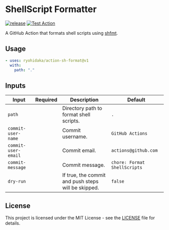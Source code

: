 # ShellScript Formatter

[![release](https://badgen.net/github/release/ryohidaka/action-sh-format)](https://github.com/ryohidaka/action-sh-format/releases/)
[![Test Action](https://github.com/ryohidaka/action-sh-format/actions/workflows/test.yml/badge.svg)](https://github.com/ryohidaka/action-sh-format/actions/workflows/test.yml)

A GitHub Action that formats shell scripts using [shfmt](https://github.com/mvdan/sh).

## Usage

```yml
- uses: ryohidaka/action-sh-format@v1
  with:
    path: "."
```

## Inputs

| Input               | Required | Description                                         | Default                      |
| ------------------- | -------- | --------------------------------------------------- | ---------------------------- |
| `path`              |          | Directory path to format shell scripts.             | `.`                          |
| `commit-user-name`  |          | Commit username.                                    | `GitHub Actions`             |
| `commit-user-email` |          | Commit email.                                       | `actions@github.com`         |
| `commit-message`    |          | Commit message.                                     | `chore: Format ShellScripts` |
| `dry-run`           |          | If true, the commit and push steps will be skipped. | `false`                      |

## License

This project is licensed under the MIT License - see the [LICENSE](LICENSE) file for details.
